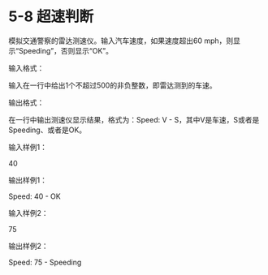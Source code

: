 # 5-8 超速判断

模拟交通警察的雷达测速仪。输入汽车速度，如果速度超出60 mph，则显示“Speeding”，否则显示“OK”。

输入格式：

输入在一行中给出1个不超过500的非负整数，即雷达测到的车速。

输出格式：

在一行中输出测速仪显示结果，格式为：Speed: V - S，其中V是车速，S或者是Speeding、或者是OK。

输入样例1：

40

输出样例1：

Speed: 40 - OK

输入样例2：

75

输出样例2：

Speed: 75 - Speeding
